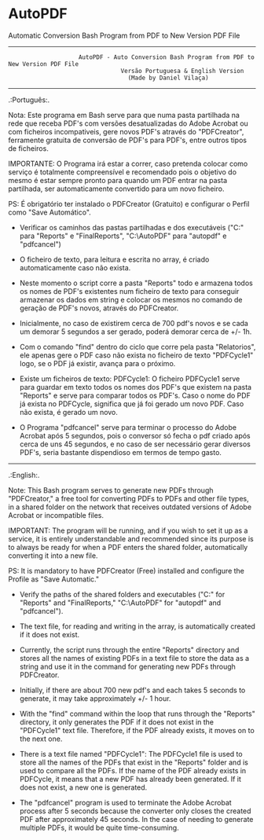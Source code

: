 # AutoPDF
Automatic Conversion Bash Program from PDF to New Version PDF File

--------------------------------------------------------------------------------------------------------------------

		                AutoPDF - Auto Conversion Bash Program from PDF to New Version PDF File   
				                    Versão Portuguesa & English Version	
					                  (Made by Daniel Vilaça)			      

--------------------------------------------------------------------------------------------------------------------

.:Português:.


Nota:
Este programa em Bash serve para que numa pasta partilhada na rede que receba PDF's com versões desatualizadas 
do Adobe Acrobat ou com ficheiros incompativeis, gere novos PDF's através do "PDFCreator", ferramente gratuita 
de conversão de PDF's para PDF's, entre outros tipos de ficheiros.

IMPORTANTE: O Programa irá estar a correr, caso pretenda colocar como serviço é totalmente compreensível e 
recomendado pois o objetivo do mesmo é estar sempre pronto para quando um PDF entrar na pasta partilhada, 
ser automaticamente convertido para um novo ficheiro.

PS: É obrigatório ter instalado o PDFCreator (Gratuito) e configurar o Perfil como "Save Automático".




- Verificar os caminhos das pastas partilhadas e dos executáveis ("C:\" para "Reports" e "FinalReports", 
"C:\AutoPDF" para "autopdf" e "pdfcancel")

- O ficheiro de texto, para leitura e escrita no array, é criado automaticamente caso não exista.

- Neste momento o script corre a pasta "Reports" todo e armazena todos os nomes de PDF's 
existentes num ficheiro de texto para conseguir armazenar os dados em string e colocar os mesmos no comando de 
geração de PDF's novos, através do PDFCreator.

- Inicialmente, no caso de existirem cerca de 700 pdf's novos e se cada um demorar 5 segundos a ser gerado,
poderá demorar cerca de +/- 1h.

- Com o comando "find" dentro do ciclo que corre pela pasta "Relatorios", ele apenas gere o PDF caso 
não exista no ficheiro de texto "PDFCycle1" logo, se o PDF já existir, avança para o próximo.

- Existe um ficheiros de texto: PDFCycle1:
O ficheiro PDFCycle1 serve para guardar em texto todos os nomes dos PDF's que existem na pasta "Reports" e 
serve para comparar todos os PDF's. Caso o nome do PDF já exista no PDFCycle, significa que já foi gerado um 
novo PDF. Caso não exista, é gerado um novo.

- O Programa "pdfcancel" serve para terminar o processo do Adobe Acrobat após 5 segundos, pois o conversor só fecha 
o pdf criado após cerca de uns 45 segundos, e no caso de ser necessário gerar diversos PDF's, seria bastante 
dispendioso em termos de tempo gasto.

--------------------------------------------------------------------------------------------------------------------

.:English:.


Note:
This Bash program serves to generate new PDFs through "PDFCreator," a free tool for converting PDFs to PDFs and 
other file types, in a shared folder on the network that receives outdated versions of Adobe Acrobat or 
incompatible files.

IMPORTANT: The program will be running, and if you wish to set it up as a service, it is entirely understandable 
and recommended since its purpose is to always be ready for when a PDF enters the shared folder, automatically 
converting it into a new file.

PS: It is mandatory to have PDFCreator (Free) installed and configure the Profile as "Save Automatic."




- Verify the paths of the shared folders and executables ("C:" for "Reports" and "FinalReports," "C:\AutoPDF" for 
"autopdf" and "pdfcancel").

- The text file, for reading and writing in the array, is automatically created if it does not exist.

- Currently, the script runs through the entire "Reports" directory and stores all the names of existing PDFs in a 
text file to store the data as a string and use it in the command for generating new PDFs through PDFCreator.

- Initially, if there are about 700 new pdf's and each takes 5 seconds to generate, it may take approximately 
+/- 1 hour.

- With the "find" command within the loop that runs through the "Reports" directory, it only generates the PDF if 
it does not exist in the "PDFCycle1" text file. Therefore, if the PDF already exists, it moves on to the next one.

- There is a text file named "PDFCycle1":
The PDFCycle1 file is used to store all the names of the PDFs that exist in the "Reports" folder and is used to 
compare all the PDFs. If the name of the PDF already exists in PDFCycle, it means that a new PDF has already been 
generated. If it does not exist, a new one is generated.

- The "pdfcancel" program is used to terminate the Adobe Acrobat process after 5 seconds because the converter only 
closes the created PDF after approximately 45 seconds. In the case of needing to generate multiple PDFs, it would 
be quite time-consuming.
